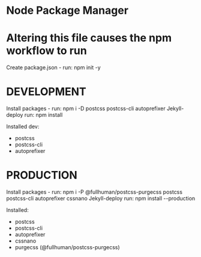 Node Package Manager
====================
# Altering this file causes the npm workflow to run

Create package.json - run: npm init -y

DEVELOPMENT
===========
Install packages - run: npm i -D postcss postcss-cli autoprefixer
Jekyll-deploy run: npm install

Installed dev:
  - postcss
  - postcss-cli
  - autoprefixer

PRODUCTION
==========
Install packages - run: npm i -P @fullhuman/postcss-purgecss postcss postcss-cli autoprefixer cssnano
Jekyll-deploy run: npm install --production

Installed:
  - postcss
  - postcss-cli
  - autoprefixer
  - cssnano
  - purgecss (@fullhuman/postcss-purgecss)
